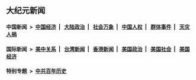 ## 大纪元新闻

#### 中国新闻 &nbsp;>&nbsp; [中国经济](indexes/ncid283/README.md?04151645) &nbsp;| &nbsp; [大陆政治](indexes/ncid277/README.md?04151645) &nbsp;| &nbsp; [社会万象](indexes/ncid282/README.md?04151645) &nbsp;| &nbsp; [中国人权](indexes/ncid278/README.md?04151645) &nbsp;| &nbsp; [群体事件](indexes/ncid279/README.md?04151645) &nbsp;| &nbsp; [天灾人祸](indexes/ncid280/README.md?04151645)

#### 国际新闻 &nbsp;>&nbsp; [美中关系](indexes/nf1412576/README.md?04151645) &nbsp;| &nbsp; [台湾新闻](indexes/ncid1349361/README.md?04151645) &nbsp;| &nbsp; [香港新闻](indexes/ncid1349362/README.md?04151645) &nbsp;| &nbsp; [美国政治](indexes/ncid1078159/README.md?04151645) &nbsp;| &nbsp; [美国社会](indexes/ncid1078160/README.md?04151645) &nbsp;| &nbsp; [美国经济](indexes/ncid1078158/README.md?04151645)

#### 特别专题 &nbsp;>&nbsp; [中共百年历史](https://github.com/epoch-news/epoch-special/blob/master/README.md?04151645)  

